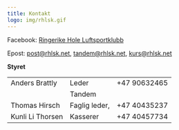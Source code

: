```yaml
---
title: Kontakt
logo: img/rhlsk.gif
---
```

Facebook: [Ringerike Hole Luftsportklubb](https://www.facebook.com/groups/258372744233395/)

Epost: [post@rhlsk.net](mailto:post@rhlsk.net), [tandem@rhlsk.net](mailto:tandem@rhlsk.net), [kurs@rhlsk.net](mailto:kurs@rhlsk.net)

**Styret**

|                  |             |              |
| ---------------- | ------------ | ------------ |
| Anders Brattly   |Leder        | +47 90632465 |
|                  |Tandem       |   |
| Thomas Hirsch    |Faglig leder, | +47 40435237 |
| Kunli Li Thorsen |Kasserer     | +47 40457734 |
